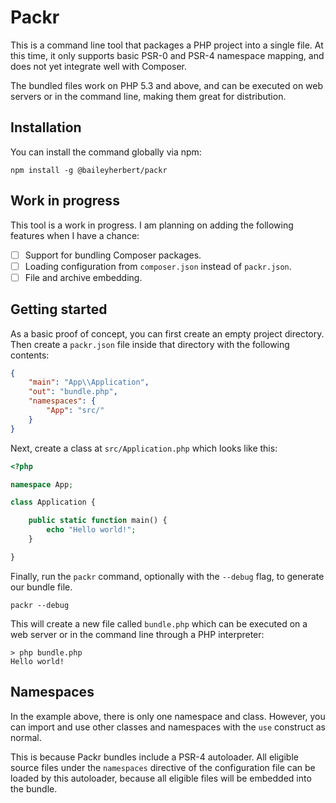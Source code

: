 # Packr

This is a command line tool that packages a PHP project into a single file. At this time, it only supports basic PSR-0 and PSR-4 namespace mapping, and does not yet integrate well with Composer.

The bundled files work on PHP 5.3 and above, and can be executed on web servers or in the command line, making them great for distribution.

## Installation

You can install the command globally via npm:

```
npm install -g @baileyherbert/packr
```

## Work in progress

This tool is a work in progress. I am planning on adding the following features when I have a chance:

- [ ] Support for bundling Composer packages.
- [ ] Loading configuration from `composer.json` instead of `packr.json`.
- [ ] File and archive embedding.

## Getting started

As a basic proof of concept, you can first create an empty project directory. Then create a `packr.json` file inside that directory with the following contents:

```json
{
    "main": "App\\Application",
    "out": "bundle.php",
    "namespaces": {
        "App": "src/"
    }
}
```

Next, create a class at `src/Application.php` which looks like this:

```php
<?php

namespace App;

class Application {

    public static function main() {
        echo "Hello world!";
    }

}
```

Finally, run the `packr` command, optionally with the `--debug` flag, to generate our bundle file.

```
packr --debug
```

This will create a new file called `bundle.php` which can be executed on a web server or in the command line through a PHP interpreter:

```
> php bundle.php
Hello world!
```

## Namespaces

In the example above, there is only one namespace and class. However, you can import and use other classes and namespaces with the `use` construct as normal.

This is because Packr bundles include a PSR-4 autoloader. All eligible source files under the `namespaces` directive of the configuration file can be loaded by this autoloader, because all eligible files will be embedded into the bundle.
